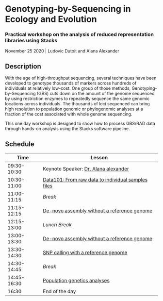 # Genotyping-by-Sequencing in Ecology and Evolution

### Practical workshop on the analysis of reduced representation libraries using Stacks

November 25 2020 | Ludovic Dutoit and Alana Alexander

## Description
With the age of high\-throughput sequencing, several techniques have been developed to
genotype thousands of markers across hundreds of individuals at relatively low\-cost. One
group of those methods, Genotyping\-by\-Sequencing (GBS) cuts down on the amount of the genome sequenced
by using restriction enzymes to repeatedly sequence the same genomic locations across
individuals. The thousands of loci sequenced can bring high resolution to population
genomic or phylogenomic analyses at a fraction of the cost associated with whole genome
sequencing.

This one day workshop is designed to show how to process GBS/RAD data through
hands\-on analysis using the Stacks software pipeline. 

## Schedule

Time |  Lesson
---|---
09:30-10:30 | Keynote Speaker: [Dr. Alana alexander](https://gemmell-lab.otago.ac.nz/our-team/19-team/research-and-postdoctoral-research-fellows/138-dr-alana-alexander)
10:30-11:00 | [Data101: From raw data to individual samples files](sessions/dataprep.md)  
11:00-11:15 | *Break* 
11:15-12:15 | [De-novo assembly without a reference genome](sessions/denovo_assembly.mdd) 
12:15-13:00 | *Lunch Break* | 
13:00-13:30 | [De-novo assembly without a reference genome](sessions/denovo_assembly.md) 
13:30-14:30 | [SNP calling with a reference genome](sessions/stacks_exerciseIII_withreference.md) 
14:30-14:45 | *Break* 
14:45-16:30 | [Population genetics analyses](sessions/popgen.md) 
16:30 | End of the day 



